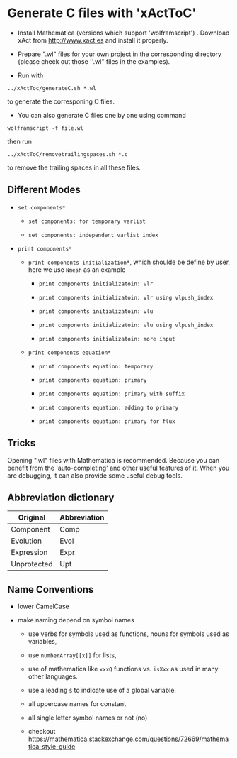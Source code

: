 # Generate C files with 'xActToC'

* Install Mathematica (versions which support 'wolframscript') . Download xAct from http://www.xact.es and install it properly.

* Prepare ".wl" files for your own project in the corresponding directory (please check out those ''.wl" files in the examples).

* Run with

```shell
../xActToc/generateC.sh *.wl
```
to generate the corresponing C files.

* You can also generate C files one by one using command

```shell
wolframscript -f file.wl
```

then run

```shell
../xActToC/removetrailingspaces.sh *.c
```

to remove the trailing spaces in all these files.

## Different Modes

* `set components*`

    * `set components: for temporary varlist`

    * `set components: independent varlist index`

* `print components*`

    * `print components initialization*`, which shoulde be define by user, here we use `Nmesh` as an example

        * `print components initializatoin: vlr`

        * `print components initializatoin: vlr using vlpush_index`

        * `print components initializatoin: vlu`

        * `print components initializatoin: vlu using vlpush_index`

        * `print components initializatoin: more input`

    * `print components equation*`

        * `print components equation: temporary`

        * `print components equation: primary`

        * `print components equation: primary with suffix`

        * `print components equation: adding to primary`

        * `print components equation: primary for flux`

## Tricks

Opening ".wl" files with Mathematica is recommended. Because you can benefit from the 'auto-completing' and other useful features of it. When you are debugging, it can also provide some useful debug tools.


## Abbreviation dictionary

| Original    | Abbreviation |
| ----------- | ------------ |
| Component   | Comp         |
| Evolution   | Evol         |
| Expression  | Expr         |
| Unprotected | Upt          |


## Name Conventions

* lower CamelCase

* make naming depend on symbol names

    * use verbs for symbols used as functions, nouns for symbols used as variables,

    * use `numberArray[[x]]` for lists,

    * use of mathematica like `xxxQ` functions vs. `isXxx` as used in many other languages.

    * use a leading `$` to indicate use of a global variable.

    * all uppercase names for constant

    * all single letter symbol names or not (no)

    * checkout https://mathematica.stackexchange.com/questions/72669/mathematica-style-guide
